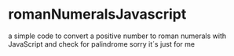 # romanNumeralsJavascript
a simple code to convert a positive number to roman numerals with JavaScript
and check for palindrome
sorry it´s just for me
